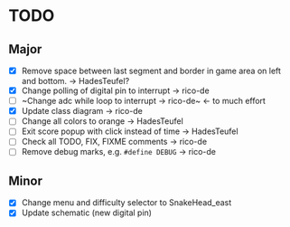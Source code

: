 # TODO

## Major

- [x] Remove space between last segment and border in game area on left and bottom. -> HadesTeufel?
- [x] Change polling of digital pin to interrupt -> rico-de
- [ ] ~Change adc while loop to interrupt -> rico-de~ <- to much effort
- [x] Update class diagram -> rico-de
- [ ] Change all colors to orange -> HadesTeufel
- [ ] Exit score popup with click instead of time -> HadesTeufel
- [ ] Check all TODO, FIX, FIXME comments -> rico-de
- [ ] Remove debug marks, e.g. `#define DEBUG` -> rico-de

## Minor

- [x] Change menu and difficulty selector to SnakeHead_east
- [x] Update schematic (new digital pin)
